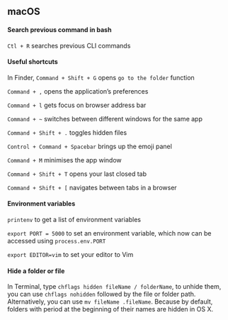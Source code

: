 ## macOS

#### Search previous command in bash

`Ctl + R` searches previous CLI commands

#### Useful shortcuts

In Finder, `Command + Shift + G` opens `go to the folder` function

`Command + ,` opens the application’s preferences

`Command + l` gets focus on browser address bar

`Command + ~` switches between different windows for the same app

`Command + Shift + .` toggles hidden files

`Control + Command + Spacebar` brings up the emoji panel

`Command + M` minimises the app window

`Command + Shift + T` opens your last closed tab

`Command + Shift + [` navigates between tabs in a browser 

#### Environment variables

`printenv` to get a list of environment variables

`export PORT = 5000` to set an environment variable, which now can be accessed using `process.env.PORT`

`export EDITOR=vim` to set your editor to Vim

#### Hide a folder or file

In Terminal, type `chflags hidden fileName / folderName`, to unhide them, you can use `chflags nohidden` followed by the file or folder path. Alternatively, you can use `mv fileName .fileName`. Because by default, folders with period at the beginning of their names are hidden in OS X.
